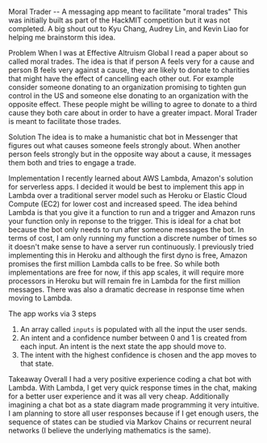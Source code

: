 Moral Trader -- A messaging app meant to facilitate "moral trades"
This was initially built as part of the HackMIT competition but it was not completed. A big shout out to Kyu Chang, Audrey Lin, and Kevin Liao for helping me brainstorm this idea.

Problem
When I was at Effective Altruism Global I read a paper about so called moral trades. The idea is that if person A feels very for a cause and person B feels very against a cause, they are likely to donate to charities that might have the effect of cancelling each other out. For example consider someone donating to an organization promising to tighten gun control in the US and someone else donating to an organization with the opposite effect. These people might be willing to agree to donate to a third cause they both care about in order to have a greater impact. Moral Trader is meant to facilitate those trades.

Solution
The idea is to make a humanistic chat bot in Messenger that figures out what causes someone feels strongly about. When another person feels strongly but in the opposite way about a cause, it messages them both and tries to engage a trade. 

Implementation
I recently learned about AWS Lambda, Amazon's solution for serverless apps. I decided it would be best to implement this app in Lambda over a traditional server model such as Heroku or Elastic Cloud Compute (EC2) for lower cost and increased speed. The idea behind Lambda is that you give it a function to run and a trigger and Amazon runs your function only in reponse to the trigger. This is ideal for a chat bot because the bot only needs to run after someone messages the bot. In terms of cost, I am only running my function a discrete number of times so it doesn't make sense to have a server run continuously. I previously tried implementing this in Heroku and although the first dyno is free, Amazon promises the first million Lambda calls to be free. So while both implementations are free for now, if this app scales, it will require more processors in Heroku but will remain fre in Lambda for the first million messages. There was also a dramatic decrease in response time when moving to Lambda.

The app works via 3 steps
1. An array called `inputs` is populated with all the input the user sends.
2. An intent and a confidence number between 0 and 1 is created from each input. An intent is the next state the app should move to.
3. The intent with the highest confidence is chosen and the app moves to that state.

Takeaway
Overall I had a very positive experience coding a chat bot with Lambda. With Lambda, I get very quick response times in the chat, making for a better user experience and it was all very cheap. Additionally imagining a chat bot as a state diagram made programming it very intuitive. I am planning to store all user responses because if I get enough users, the sequence of states can be studied via Markov Chains or recurrent neural networks (I believe the underlying mathematics is the same). 